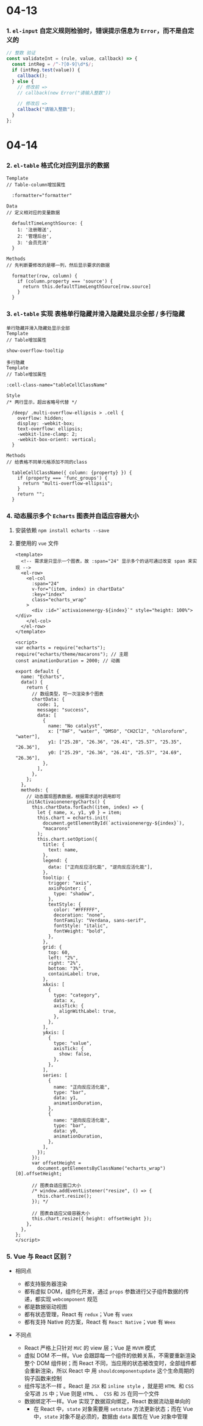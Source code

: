# 04-13

### 1. `el-input` 自定义规则检验时，错误提示信息为 `Error`，而不是自定义的

```js
// 整数 验证
const validateInt = (rule, value, callback) => {
  const intReg = /^-?[0-9]\d*$/;
  if (intReg.test(value)) {
    callback();
  } else {
    // 修改前 =>
    // callback(new Error("请输入整数"))

    // 修改后 =>
    callback("请输入整数");
  }
};
```



# 04-14

### 2. `el-table` 格式化对应列显示的数据

```vue
Template
// Table-column增加属性

  :formatter="formatter"

Data
// 定义相对应的变量数据

  defaultTimeLengthSource: {
    1: '注册赠送',
    2: '管理后台',
    3: '会员充消'
  }        

Methods
// 先判断要修改的是哪一列，然后显示要求的数据

  formatter(row, column) {
    if (column.property === 'source') {
      return this.defaultTimeLengthSource[row.source]
    }
  }
```

### 3. `el-table` 实现 表格单行隐藏并滑入隐藏处显示全部 / 多行隐藏

```vue
单行隐藏并滑入隐藏处显示全部
Template
// Table增加属性

show-overflow-tooltip
        
多行隐藏
Template
// Table增加属性

:cell-class-name="tableCellClassName"
        
Style
/* 两行显示，超出省略号代替 */

  /deep/ .multi-overflow-ellipsis > .cell {
    overflow: hidden;
    display: -webkit-box;
    text-overflow: ellipsis;
    -webkit-line-clamp: 2;
    -webkit-box-orient: vertical;
  }
            
Methods
// 给表格不同单元格添加不同的class

  tableCellClassName({ column: {property} }) {
    if (property === 'func_groups') {
      return "multi-overflow-ellipsis";
    }
    return "";
  }
```

### 4. 动态展示多个 `Echarts` 图表并自适应容器大小

1.  安装依赖 `npm install echarts --save`

2. 要使用的 `vue` 文件

   ```vue
   <template>
     <!-- 需求是只显示一个图表，故 :span="24" 显示多个的话可通过改变 span 来实现 -->
     <el-row>
       <el-col
         :span="24"
         v-for="(item, index) in chartData"
         :key="index"
         class="echarts_wrap"
       >
         <div :id="`activaionenergy-${index}`" style="height: 100%"></div>
       </el-col>
     </el-row>
   </template>
   
   <script>
   var echarts = require("echarts");
   require("echarts/theme/macarons"); // 主题
   const animationDuration = 2000; // 动画
   
   export default {
     name: "Echarts",
     data() {
       return {
         // 数组类型，可一次渲染多个图表
         chartData: {
           code: 1,
           message: "success",
           data: [
             {
               name: "No catalyst",
               x: ["THF", "water", "DMSO", "CH2Cl2", "chloroform", "water"],
               y1: ["25.28", "26.36", "26.41", "25.57", "25.35", "26.36"],
               y0: ["25.29", "26.36", "26.41", "25.57", "24.69", "26.36"],
             },
           ],
         },
       };
     },
     methods: {
       // 动态展现图表数据，根据需求适时调用即可
       initActivaionenergyCharts() {
         this.chartData.forEach((item, index) => {
           let { name, x, y1, y0 } = item;
           this.chart = echarts.init(
             document.getElementById(`activaionenergy-${index}`),
             "macarons"
           );
           this.chart.setOption({
             title: {
               text: name,
             },
             legend: {
               data: ["正向反应活化能", "逆向反应活化能"],
             },
             tooltip: {
               trigger: "axis",
               axisPointer: {
                 type: "shadow",
               },
               textStyle: {
                 color: "#FFFFFF",
                 decoration: "none",
                 fontFamily: "Verdana, sans-serif",
                 fontStyle: "italic",
                 fontWeight: "bold",
               },
             },
             grid: {
               top: 60,
               left: "2%",
               right: "2%",
               bottom: "3%",
               containLabel: true,
             },
             xAxis: [
               {
                 type: "category",
                 data: x,
                 axisTick: {
                   alignWithLabel: true,
                 },
               },
             ],
             yAxis: [
               {
                 type: "value",
                 axisTick: {
                   show: false,
                 },
               },
             ],
             series: [
               {
                 name: "正向反应活化能",
                 type: "bar",
                 data: y1,
                 animationDuration,
               },
               {
                 name: "逆向反应活化能",
                 type: "bar",
                 data: y0,
                 animationDuration,
               },
             ],
           });
         });
         var offsetHeight =
           document.getElementsByClassName("echarts_wrap")[0].offsetHeight;
   
         // 图表自适应窗口大小
         /* window.addEventListener("resize", () => {
           this.chart.resize();
         }); */
   
         // 图表自适应父级容器大小
         this.chart.resize({ height: offsetHeight });
       },
     },
   };
   </script>
   ```

### 5. Vue 与 React 区别？

- 相同点
  - 都支持服务器渲染
  - 都有虚拟 DOM，组件化开发，通过 `props` 参数进行父子组件数据的传递，都实现 `webcomponent` 规范
  - 都是数据驱动视图
  - 都有状态管理，React 有 `redux`；Vue 有 `vuex`
  - 都有支持 Native 的方案，React 有 `React Native`；vue 有 `Weex` 

- 不同点
  - React 严格上只针对 `MVC` 的 view 层；Vue 是 `MVVM` 模式
  -  虚拟 DOM 不一样。Vue 会跟踪每一个组件的依赖关系，不需要重新渲染整个 DOM 组件树；而 React 不同，当应用的状态被改变时，全部组件都会重新渲染，所以 React 中 用 `shouldcomponentupdate` 这个生命周期的钩子函数来控制
  - 组件写法不一样 。React 是 `JSX` 和 `inline style` ，就是把 `HTML `和 `CSS` 全写进 `JS` 中；Vue 则是 `HTML` 、` CSS` 和 `JS` 在同一个文件
  - 数据绑定不一样。Vue 实现了数据双向绑定，React 数据流动是单向的
    - 在 React 中，`state` 对象需要用 `setstate` 方法更新状态；而在 Vue 中，`state` 对象不是必须的，数据由 `data` 属性在 Vue 对象中管理
